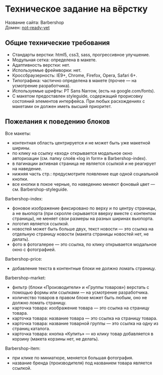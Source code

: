 <h1>Техническое задание на вёрстку</h1>

<p>
  Название сайта: Barbershop<br>
  Домен: <a href="">not-ready-yet</a>
</p>
    
<h2>Общие технические требования</h2>

- Стандарты верстки: html5, css3, sass, прогрессивное улучшение.
- Модульная сетка: определена в макете.
- Адаптивность верстки: нет.
- Используемые фреймворки: нет.
- Кроссбраузерность: IE9+, Chrome, Firefox, Opera, Safari 6+.
- Типографика: частично определена в макете (прочее — на усмотрение разработчика).
- Используемые шрифты: PT Sans Narrow, (есть на google.com/fonts).
- С макетом предоставлен styleguide, содержащий прорисовку состояний элементов интерфейса. При любых расхождениях с макетами он должен иметь высший приоритет.

<h2>Пожелания к поведению блоков</h2>

Все макеты:
- контентная область центрируется и не может быть уже макетной ширины.
- по клику на ссылку «вход» открывается модальное окно авторизации (см. папку слоёв «log in form» в Barbershop-index).
- в пагинации активная страница не является ссылкой и не реагирует на наведение.
- нижняя часть стр.: предусмотрите появление еще одной социальной кнопки.
- все кнопки в покое черные, по наведению меняют фоновый цвет — см. Barbershop-styleguide.

Barbershop-index:
- фоновое изображение фиксировано по верху и по центру страницы, а не вьюпорта (при скролле скрывается вверху вместе с контентом страницы), не меняет свои размеры на разных ширинах вьюпорта.
- логотип является ссылкой.
- новостей может быть больше двух, текст новости — это ссылка на отдельную страницу новости (макета страницы новостей нет, не делать).
- фото в фотогалерее — это ссылка, по клику открывается модальное окно с фотографией.

Barbershop-price:
- добавление текста в контентные блоки не должно ломать страницу.

Barbershop-market:
- фильтр (блоки «Производители» и «Группы товаров») верстать с помощью формы или ссылками — на усмотрение разработчика.
- количество товаров в правом блоке может быть любым, оно не должно ломать страницу.
- карточка товара: изображение товара — это ссылка на страницу товара.
- карточка товара: название товара — это ссылка на страницу товара.
- карточка товара: название товарной группы — это ссылка на одну из страниц каталога.
- карточка товара: кнопка «Купить» — ко клику товар добавляется в корзину (макета корзины нет, не делать).

Barbershop-item:
- при клике по миниатюре, меняется большая фотография.
- название бренда (производителя) под названием товара является ссылкой.
